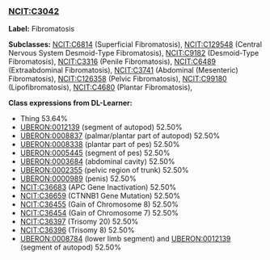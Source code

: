 
### [NCIT:C3042](http://purl.obolibrary.org/obo/NCIT_C3042)
**Label:** Fibromatosis

**Subclasses:** [NCIT:C6814](http://purl.obolibrary.org/obo/NCIT_C6814) (Superficial Fibromatosis), [NCIT:C129548](http://purl.obolibrary.org/obo/NCIT_C129548) (Central Nervous System Desmoid-Type Fibromatosis), [NCIT:C9182](http://purl.obolibrary.org/obo/NCIT_C9182) (Desmoid-Type Fibromatosis), [NCIT:C3316](http://purl.obolibrary.org/obo/NCIT_C3316) (Penile Fibromatosis), [NCIT:C6489](http://purl.obolibrary.org/obo/NCIT_C6489) (Extraabdominal Fibromatosis), [NCIT:C3741](http://purl.obolibrary.org/obo/NCIT_C3741) (Abdominal (Mesenteric) Fibromatosis), [NCIT:C126358](http://purl.obolibrary.org/obo/NCIT_C126358) (Pelvic Fibromatosis), [NCIT:C99180](http://purl.obolibrary.org/obo/NCIT_C99180) (Lipofibromatosis), [NCIT:C4680](http://purl.obolibrary.org/obo/NCIT_C4680) (Plantar Fibromatosis), 

**Class expressions from DL-Learner:**

- Thing 53.64%
- [UBERON:0012139](http://purl.obolibrary.org/obo/UBERON_0012139) (segment of autopod) 52.50%
- [UBERON:0008837](http://purl.obolibrary.org/obo/UBERON_0008837) (palmar/plantar part of autopod) 52.50%
- [UBERON:0008338](http://purl.obolibrary.org/obo/UBERON_0008338) (plantar part of pes) 52.50%
- [UBERON:0005445](http://purl.obolibrary.org/obo/UBERON_0005445) (segment of pes) 52.50%
- [UBERON:0003684](http://purl.obolibrary.org/obo/UBERON_0003684) (abdominal cavity) 52.50%
- [UBERON:0002355](http://purl.obolibrary.org/obo/UBERON_0002355) (pelvic region of trunk) 52.50%
- [UBERON:0000989](http://purl.obolibrary.org/obo/UBERON_0000989) (penis) 52.50%
- [NCIT:C36683](http://purl.obolibrary.org/obo/NCIT_C36683) (APC Gene Inactivation) 52.50%
- [NCIT:C36659](http://purl.obolibrary.org/obo/NCIT_C36659) (CTNNB1 Gene Mutation) 52.50%
- [NCIT:C36455](http://purl.obolibrary.org/obo/NCIT_C36455) (Gain of Chromosome 8) 52.50%
- [NCIT:C36454](http://purl.obolibrary.org/obo/NCIT_C36454) (Gain of Chromosome 7) 52.50%
- [NCIT:C36397](http://purl.obolibrary.org/obo/NCIT_C36397) (Trisomy 20) 52.50%
- [NCIT:C36396](http://purl.obolibrary.org/obo/NCIT_C36396) (Trisomy 8) 52.50%
- [UBERON:0008784](http://purl.obolibrary.org/obo/UBERON_0008784) (lower limb segment) and [UBERON:0012139](http://purl.obolibrary.org/obo/UBERON_0012139) (segment of autopod) 52.50%


